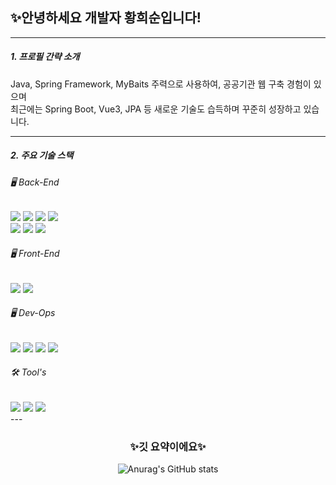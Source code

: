 <divn> 
  <h2>✨안녕하세요 개발자 황희순입니다!</h2>

---

  <h5>1. 프로필 간략 소개 </h5>

  Java, Spring Framework, MyBaits 주력으로 사용하여, 공공기관 웹 구축 경험이 있으며 <br>
  최근에는 Spring Boot, Vue3, JPA 등 새로운 기술도 습득하며 꾸준히 성장하고 있습니다. <br>

---

  <h5> 2. 주요 기술 스택
  <h6>🖥️ Back-End</h6>
  
  <img src="https://img.shields.io/badge/java-007396?style=for-the-badge&logo=java&logoColor=white">
  <img src="https://img.shields.io/badge/oracle-F80000?style=for-the-badge&logo=oracle&logoColor=white"> 
  <img src="https://img.shields.io/badge/spring-6DB33F?style=for-the-badge&logo=spring&logoColor=white">
  <img src="https://img.shields.io/badge/apache tomcat-F8DC75?style=for-the-badge&logo=apache tomcat&logoColor=white">
  <br>
  <img src="https://img.shields.io/badge/springse boot-6DB33F?style=for-the-badge&logo=springboot&logoColor=white">
  <img src="https://img.shields.io/badge/springsecurity-6DB33F?style=for-the-badge&logo=springsecurity&logoColor=white">
  <img src="https://img.shields.io/badge/mariaDB-003545?style=for-the-badge&logo=mariaDB&logoColor=white">

  <h6>🖥️ Front-End</h6>
  <img src="https://img.shields.io/badge/vue.js-4FC08D?style=for-the-badge&logo=vue.js&logoColor=white">
  <img src="https://img.shields.io/badge/javascript-F7DF1E?style=for-the-badge&logo=javascript&logoColor=white">
  <br>
  <h6>🖥️ Dev-Ops</h6>
  <img src="https://img.shields.io/badge/docker-2496ED?style=for-the-badge&logo=docker&logoColor=white">
  <img src="https://img.shields.io/badge/jenkins-D24939?style=for-the-badge&logo=jenkins&logoColor=white">
  <img src="https://img.shields.io/badge/argo-EF7B4D?style=for-the-badge&logo=argo&logoColor=white">
  <img src="https://img.shields.io/badge/kubernetes-326CE5?style=for-the-badge&logo=kubernetes&logoColor=white">


  <h6>🛠️ Tool's</h6>
  <img src="https://img.shields.io/badge/github-181717?style=for-the-badge&logo=github&logoColor=white">
  <img src="https://img.shields.io/badge/eclipse ide-2C2255?style=for-the-badge&logo=eclipse ide&logoColor=white">
  <img src="https://img.shields.io/badge/intellij idea-181717?style=for-the-badge&logo=intellijidea&logoColor=white">
  <br>
---
</div>
<div align="center">
<h3>✨깃 요약이에요✨</h3>

![Anurag's GitHub stats](https://github-readme-stats.vercel.app/api?username=aosskfdlrla&show_icons=true&theme=radical)

</div>
<!--
**aosskfdlrla/aosskfdlrla** is a ✨ _special_ ✨ repository because its `README.md` (this file) appears on your GitHub profile.

Here are some ideas to get you started:

- 🔭 I’m currently working on ...
- 🌱 I’m currently learning ...
- 👯 I’m looking to collaborate on ...
- 🤔 I’m looking for help with ...
- 💬 Ask me about ...
- 📫 How to reach me: ...
- 😄 Pronouns: ...
- ⚡ Fun fact: ...
  -->
